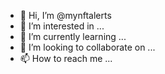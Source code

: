 - 👋 Hi, I’m @mynftalerts
- 👀 I’m interested in ...
- 🌱 I’m currently learning ...
- 💞️ I’m looking to collaborate on ...
- 📫 How to reach me ...

<!---
mynftalerts/mynftalerts is a ✨ special ✨ repository because its `README.md` (this file) appears on your GitHub profile.
You can click the Preview link to take a look at your changes.
--->
